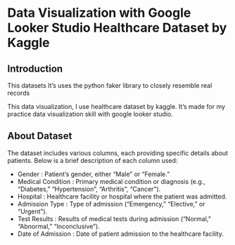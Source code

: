 # Data Visualization with Google Looker Studio Healthcare Dataset by Kaggle

## Introduction
This datasets It’s uses the python faker library to closely resemble real records

This data visualization, I use healthcare dataset by kaggle. It’s made for my practice data visualization skill with google looker studio.

## About Dataset
The dataset includes various columns, each providing specific details about patients. Below is a brief description of each column used:
* Gender : Patient’s gender, either “Male” or “Female.”
* Medical Condition : Primary medical condition or diagnosis (e.g., “Diabetes,” “Hypertension”, “Arthritis”, “Cancer”).
* Hospital : Healthcare facility or hospital where the patient was admitted.
* Admission Type : Type of admission (“Emergency,” “Elective,” or “Urgent”).
* Test Results : Results of medical tests during admission (“Normal,” “Abnormal,” “Inconclusive”).
* Date of Admission : Date of patient admission to the healthcare facility.



